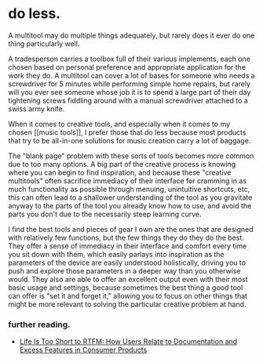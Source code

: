 # do less.

A multitool may do multiple things adequately, but rarely does it ever do one thing particularly well. 

A tradesperson carries a toolbox full of their various implements, each one chosen based on personal preference and appropriate application for the work they do. A multitool can cover a lot of bases for someone who needs a screwdriver for 5 minutes while performing simple home repairs, but rarely will you ever see someone whose job it is to spend a large part of their day tightening screws fiddling around with a manual screwdriver attached to a swiss army knife.

When it comes to creative tools, and especially when it comes to my chosen [[music tools]], I prefer those that do less because most products that try to be all-in-one solutions for music creation carry a lot of baggage.

The "blank page" problem with these sorts of tools becomes more common due to too many options. A big part of the creative process is knowing where you can begin to find inspiration, and because these "creative multitools" often sacrifice immediacy of their interface for cramming in as much functionality as possible through menuing, unintuitive shortcuts, etc, this can often lead to a shallower understanding of the tool as you gravitate anyway to the parts of the tool you already know how to use, and avoid the parts you don't due to the necessarily steep learning curve.

I find the best tools and pieces of gear I own are the ones that are designed with relatively few functions, but the few things they do they do the best. They offer a sense of immediacy in their interface and comfort every time you sit down with them, which easily parlays into inspiration as the parameters of the device are easily understood holistically, driving you to push and explore those parameters in a deeper way than you otherwise would. They also are able to offer an excellent output even with their most basic usage and settings, because sometimes the best thing a good tool can offer is "set it and forget it," allowing you to focus on other things that might be more relevant to solving the particular creative problem at hand.

### further reading.

- [Life Is Too Short to RTFM: How Users Relate to Documentation and Excess Features in Consumer Products](https://academic.oup.com/iwc/article-abstract/28/1/27/2363584?redirectedFrom=fulltext)